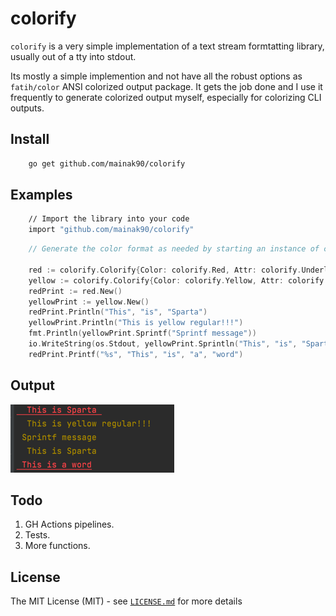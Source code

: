 # colorify

`colorify` is a very simple implementation of a text stream formtatting library, usually out of a tty into stdout.

Its mostly a simple implemention and not have all the robust options as `fatih/color` ANSI colorized output package. 
It gets the job done and I use it frequently to generate colorized output myself, especially for colorizing CLI outputs.

## Install
```bash
    go get github.com/mainak90/colorify
```

## Examples
```bash
    // Import the library into your code
    import "github.com/mainak90/colorify"
```

```go
    // Generate the color format as needed by starting an instance of colorify. And appending it into the fmt based wrapper interfaces.

    red := colorify.Colorify{Color: colorify.Red, Attr: colorify.Underline}
    yellow := colorify.Colorify{Color: colorify.Yellow, Attr: colorify.Regular}
    redPrint := red.New()
    yellowPrint := yellow.New()
    redPrint.Println("This", "is", "Sparta")
    yellowPrint.Println("This is yellow regular!!!")
    fmt.Println(yellowPrint.Sprintf("Sprintf message"))
    io.WriteString(os.Stdout, yellowPrint.Sprintln("This", "is", "Sparta"))
    redPrint.Printf("%s", "This", "is", "a", "word")
```

## Output
![img.png](img/img.png)

## Todo
1. GH Actions pipelines.
2. Tests.
3. More functions.

## License
The MIT License (MIT) - see [`LICENSE.md`](https://github.com/mainak90/colorify/blob/main/LICENSE.md) for more details